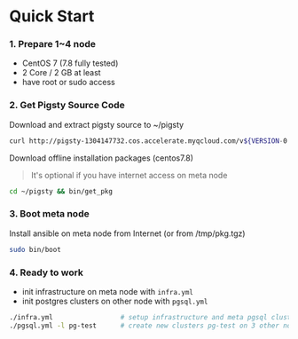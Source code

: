 # Quick Start

### 1. Prepare 1~4 node

* CentOS 7  (7.8 fully tested)
* 2 Core / 2 GB at least
* have root or sudo access
 

### 2. Get Pigsty Source Code

Download and extract pigsty source to ~/pigsty

```bash
curl http://pigsty-1304147732.cos.accelerate.myqcloud.com/v${VERSION-0.9}/pigsty.tgz -o /tmp/pigsty.tgz && rm -rf ${HOME}/pigsty && tar -xf /tmp/pigsty.tgz -C ${HOME} && cd ~/pigsty
```

Download offline installation packages (centos7.8)

> It's optional if you have internet access on meta node  

```bash
cd ~/pigsty && bin/get_pkg
```


### 3. Boot meta node

Install ansible on meta node from Internet (or from /tmp/pkg.tgz)

```bash
sudo bin/boot
``` 

### 4. Ready to work

* init infrastructure on meta node with `infra.yml`
* init postgres clusters on other node with `pgsql.yml`
 
```bash
./infra.yml                 # setup infrastructure and meta pgsql cluster pg-meta
./pgsql.yml -l pg-test      # create new clusters pg-test on 3 other nodes (optional)     
``` 
